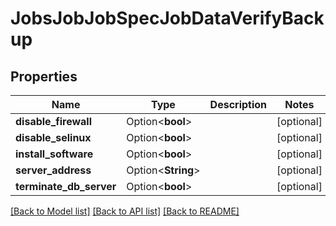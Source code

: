 # JobsJobJobSpecJobDataVerifyBackup

## Properties

Name | Type | Description | Notes
------------ | ------------- | ------------- | -------------
**disable_firewall** | Option<**bool**> |  | [optional]
**disable_selinux** | Option<**bool**> |  | [optional]
**install_software** | Option<**bool**> |  | [optional]
**server_address** | Option<**String**> |  | [optional]
**terminate_db_server** | Option<**bool**> |  | [optional]

[[Back to Model list]](../README.md#documentation-for-models) [[Back to API list]](../README.md#documentation-for-api-endpoints) [[Back to README]](../README.md)



